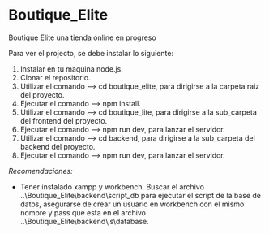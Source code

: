 # Boutique_Elite
Boutique Elite una tienda online en progreso

Para ver el projecto, se debe instalar lo siguiente:
1. Instalar en tu maquina node.js.
2. Clonar el repositorio.
3. Utilizar el comando --> cd boutique_elite, para dirigirse a la carpeta raiz del proyecto.
4. Ejecutar el comando --> npm install.
5. Utilizar el comando --> cd boutique_lite, para dirigirse a la sub_carpeta del frontend del proyecto.
6. Ejecutar el comando --> npm run dev, para lanzar el servidor.
7. Utilizar el comando --> cd backend, para dirigirse a la sub_carpeta del backend del proyecto.
8. Ejecutar el comando --> npm run dev, para lanzar el servidor.

*Recomendaciones:*
- Tener instalado xampp y workbench.
Buscar el archivo ..\Boutique_Elite\backend\script_db para ejecutar el script de la base de datos, 
asegurarse de crear un usuario en workbench con el mismo nombre y pass que esta en el 
archivo ..\Boutique_Elite\backend\js\database.